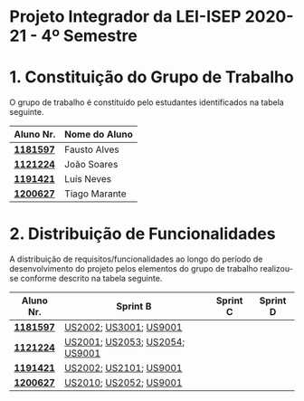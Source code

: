 # Projeto Integrador da LEI-ISEP 2020-21 - 4º Semestre

# 1. Constituição do Grupo de Trabalho

O grupo de trabalho é constituído pelo estudantes identificados na tabela seguinte.

| Aluno Nr.	   | Nome do Aluno			       |
|--------------|------------------------------|
| **[1181597](/docs/1181597/)**  | Fausto Alves                |
| **[1121224](/docs/1121224/)**  | João Soares                 |
| **[1191421](/docs/1191421/)**  | Luís Neves    	       |
| **[1200627](/docs/1200627/)**  | Tiago Marante	       |

# 2. Distribuição de Funcionalidades ###

A distribuição de requisitos/funcionalidades ao longo do período de desenvolvimento do projeto pelos elementos do grupo de trabalho realizou-se conforme descrito na tabela seguinte.

| Aluno Nr.	| Sprint B | Sprint C | Sprint D |
|------------|----------|----------|----------|
| [**1181597**](/docs/1181597/)| [US2002](/docs/US2002); [US3001](/docs/US3001); [US9001](/docs/US9001) |    |    |
| [**1121224**](/docs/1121224/)| [US2001](/docs/US2001); [US2053](/docs/US2053); [US2054](/docs/US2054); [US9001](/docs/US9001) |    |    |
| [**1191421**](/docs/1191421/)| [US2002](/docs/US2002); [US2101](/docs/US2101); [US9001](/docs/US9001) |    |    |
| [**1200627**](/docs/1200627/)| [US2010](/docs/US2010); [US2052](/docs/US2052); [US9001](/docs/US9001) |    |    |